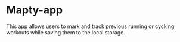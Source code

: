 # Mapty-app

This app allows users to mark and track previous running or cycking workouts while saving them to the local storage.

